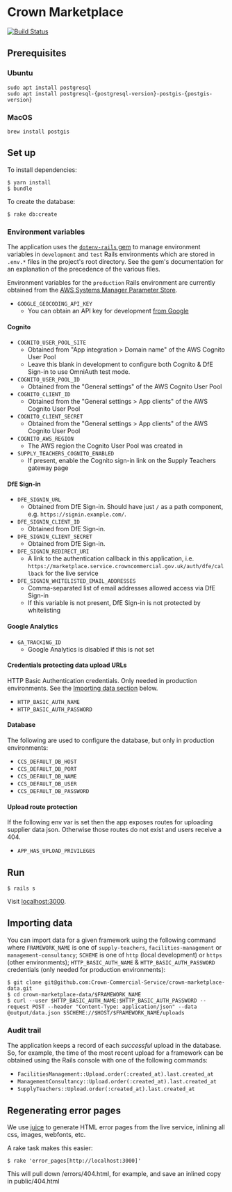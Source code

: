 # Crown Marketplace

[![Build Status](https://travis-ci.org/Crown-Commercial-Service/crown-marketplace.svg?branch=master)](https://travis-ci.org/Crown-Commercial-Service/crown-marketplace)

## Prerequisites

### Ubuntu

```
sudo apt install postgresql
sudo apt install postgresql-{postgresql-version}-postgis-{postgis-version}
```

### MacOS

```
brew install postgis
```

## Set up

To install dependencies:

    $ yarn install
    $ bundle

To create the database:

    $ rake db:create

### Environment variables

The application uses the [`dotenv-rails` gem][dotenv-rails] to manage environment variables in `development` and `test` Rails environments which are stored in `.env.*` files in the project's root directory. See the gem's documentation for an explanation of the precedence of the various files.

Environment variables for the `production` Rails environment are currently obtained from the [AWS Systems Manager Parameter Store][aws-parameter-store].

* `GOOGLE_GEOCODING_API_KEY`
  * You can obtain an API key for development [from Google][geocoding-key]

#### Cognito

* `COGNITO_USER_POOL_SITE`
  * Obtained from "App integration > Domain name" of the AWS Cognito User Pool
  * Leave this blank in development to configure both Cognito & DfE Sign-in to use OmniAuth test mode.
* `COGNITO_USER_POOL_ID`
  * Obtained from the "General settings" of the AWS Cognito User Pool
* `COGNITO_CLIENT_ID`
  * Obtained from the "General settings > App clients" of the AWS Cognito User Pool
* `COGNITO_CLIENT_SECRET`
  * Obtained from the "General settings > App clients" of the AWS Cognito User Pool
* `COGNITO_AWS_REGION`
  * The AWS region the Cognito User Pool was created in
* `SUPPLY_TEACHERS_COGNITO_ENABLED`
  * If present, enable the Cognito sign-in link on the Supply Teachers gateway page

#### DfE Sign-in

* `DFE_SIGNIN_URL`
  * Obtained from DfE Sign-in. Should have just `/` as a path component, e.g.
    `https://signin.example.com/`.
* `DFE_SIGNIN_CLIENT_ID`
  * Obtained from DfE Sign-in.
* `DFE_SIGNIN_CLIENT_SECRET`
  * Obtained from DfE Sign-in.
* `DFE_SIGNIN_REDIRECT_URI`
  * A link to the authentication callback in this application, i.e.
    `https://marketplace.service.crowncommercial.gov.uk/auth/dfe/callback` for
    the live service
* `DFE_SIGNIN_WHITELISTED_EMAIL_ADDRESSES`
  * Comma-separated list of email addresses allowed access via DfE Sign-in
  * If this variable is not present, DfE Sign-in is not protected by whitelisting

#### Google Analytics

* `GA_TRACKING_ID`
  * Google Analytics is disabled if this is not set

#### Credentials protecting data upload URLs

HTTP Basic Authentication credentials. Only needed in production environments.
See the [Importing data section](#importing-data) below.

* `HTTP_BASIC_AUTH_NAME`
* `HTTP_BASIC_AUTH_PASSWORD`

#### Database

The following are used to configure the database, but only in
production environments:

* `CCS_DEFAULT_DB_HOST`
* `CCS_DEFAULT_DB_PORT`
* `CCS_DEFAULT_DB_NAME`
* `CCS_DEFAULT_DB_USER`
* `CCS_DEFAULT_DB_PASSWORD`

#### Upload route protection

If the following env var is set then the app exposes routes for uploading
supplier data json. Otherwise those routes do not exist and users receive a 404.

* `APP_HAS_UPLOAD_PRIVILEGES`

## Run

    $ rails s

Visit [localhost:3000](http://localhost:3000).

## Importing data

You can import data for a given framework using the following command where `FRAMEWORK_NAME` is one of `supply-teachers`, `facilities-management` or `management-consultancy`; `SCHEME` is one of `http` (local development) or `https` (other environments); `HTTP_BASIC_AUTH_NAME` & `HTTP_BASIC_AUTH_PASSWORD` credentials (only needed for production environments):

```
$ git clone git@github.com:Crown-Commercial-Service/crown-marketplace-data.git
$ cd crown-marketplace-data/$FRAMEWORK_NAME
$ curl --user $HTTP_BASIC_AUTH_NAME:$HTTP_BASIC_AUTH_PASSWORD --request POST --header "Content-Type: application/json" --data @output/data.json $SCHEME://$HOST/$FRAMEWORK_NAME/uploads
```

### Audit trail

The application keeps a record of each *successful* upload in the database. So, for example, the time of the most recent upload for a framework can be obtained using the Rails console with one of the following commands:

* `FacilitiesManagement::Upload.order(:created_at).last.created_at`
* `ManagementConsultancy::Upload.order(:created_at).last.created_at`
* `SupplyTeachers::Upload.order(:created_at).last.created_at`

## Regenerating error pages

We use [juice][] to generate HTML error pages from the live service, inlining all css, images, webfonts, etc.

A rake task makes this easier:
```
$ rake 'error_pages[http://localhost:3000]'
```

This will pull down /errors/404.html, for example, and save an inlined copy in public/404.html

[geocoding-key]: https://console.developers.google.com/flows/enableapi?apiid=geocoding_backend&keyType=SERVER_SIDE
[juice]: https://www.npmjs.com/package/juice
[dotenv-rails]: https://github.com/bkeepers/dotenv
[aws-parameter-store]: https://docs.aws.amazon.com/systems-manager/latest/userguide/systems-manager-paramstore.html
